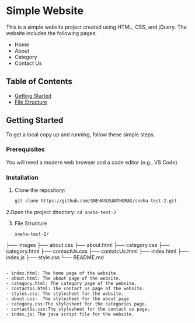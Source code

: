 # Simple Website

This is a simple website project created using HTML, CSS, and jQuery. The website includes the following pages:
- Home
- About
- Category
- Contact Us

## Table of Contents

- [Getting Started](#getting-started)
- [File Structure](#file-structure)


## Getting Started

To get a local copy up and running, follow these simple steps.

### Prerequisites

You will need a modern web browser and a code editor (e.g., VS Code).

### Installation

1. Clone the repository:
   ```sh
   git clone https://github.com/SNEHASUSANTHOMAS/sneha-test-2.git
   ```
2.Open the project directory:
    ```cd sneha-test-2```
    
3.  File Structure  
    ```
    sneha-test-2/
├── images
├── about.css
├── about.html
├── category.css
├── category.html
├── contactUs.css
├── contatcUs.html
├── index.html
├── index.js
├── style.css
└── README.md

```

- index.html: The home page of the website.
- about.html: The about page of the website.
- category.html: The category page of the website.
- contactUs.html: The contact us page of the website.
- styles.css: The stylesheet for the website.
- about.css:  The stylesheet for the about page
- category.css:The stylesheet for the categories page.
- contactUs.css:The stylesheet for the contact us page.
- index.js: The java script file for the website.
